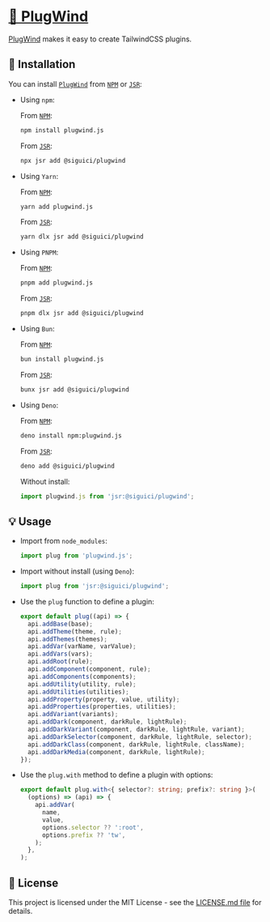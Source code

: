 # [🧩 PlugWind](https://jsr.io/@siguici/plugwind)

[PlugWind](https://jsr.io/@siguici/plugwind) makes it easy to create TailwindCSS plugins.

## 🚀 Installation

You can install [`PlugWind`](https://github.com/siguici/plugwind) from [`NPM`](https://npmjs.com/package/plugwind.js) or [`JSR`](https://jsr.io/@siguici/plugwind):

- Using `npm`:

  From [`NPM`](https://npmjs.com/package/plugwind.js):

  ```bash
  npm install plugwind.js
  ```

  From [`JSR`](https://jsr.io/@siguici/plugwind):

  ```bash
  npx jsr add @siguici/plugwind
  ```

- Using `Yarn`:

  From [`NPM`](https://npmjs.com/package/plugwind.js):

  ```bash
  yarn add plugwind.js
  ```

  From [`JSR`](https://jsr.io/@siguici/plugwind):

  ```bash
  yarn dlx jsr add @siguici/plugwind
  ```

- Using `PNPM`:

  From [`NPM`](https://npmjs.com/package/plugwind.js):

  ```bash
  pnpm add plugwind.js
  ```

  From [`JSR`](https://jsr.io/@siguici/plugwind):

  ```bash
  pnpm dlx jsr add @siguici/plugwind
  ```

- Using `Bun`:

  From [`NPM`](https://npmjs.com/package/plugwind.js):

  ```bash
  bun install plugwind.js
  ```

  From [`JSR`](https://jsr.io/@siguici/plugwind):

  ```bash
  bunx jsr add @siguici/plugwind
  ```

- Using `Deno`:

  From [`NPM`](https://npmjs.com/package/plugwind.js):

  ```bash
  deno install npm:plugwind.js
  ```

  From [`JSR`](https://jsr.io/@siguici/plugwind):

  ```bash
  deno add @siguici/plugwind
  ```

  Without install:

  ```typescript
  import plugwind.js from 'jsr:@siguici/plugwind';
  ```

## 💡 Usage

- Import from `node_modules`:

  ```javascript
  import plug from 'plugwind.js';
  ```

- Import without install (using `Deno`):

  ```javascript
  import plug from 'jsr:@siguici/plugwind';
  ```

- Use the `plug` function to define a plugin:

  ```typescript
  export default plug((api) => {
    api.addBase(base);
    api.addTheme(theme, rule);
    api.addThemes(themes);
    api.addVar(varName, varValue);
    api.addVars(vars);
    api.addRoot(rule);
    api.addComponent(component, rule);
    api.addComponents(components);
    api.addUtility(utility, rule);
    api.addUtilities(utilities);
    api.addProperty(property, value, utility);
    api.addProperties(properties, utilities);
    api.addVariant(variants);
    api.addDark(component, darkRule, lightRule);
    api.addDarkVariant(component, darkRule, lightRule, variant);
    api.addDarkSelector(component, darkRule, lightRule, selector);
    api.addDarkClass(component, darkRule, lightRule, className);
    api.addDarkMedia(component, darkRule, lightRule);
  });
  ```

- Use the `plug.with` method to define a plugin with options:

  ```typescript
  export default plug.with<{ selector?: string; prefix?: string }>(
    (options) => (api) => {
      api.addVar(
        name,
        value,
        options.selector ?? ':root',
        options.prefix ?? 'tw',
      );
    },
  );
  ```

## 📄 License

This project is licensed under the MIT License - see the [LICENSE.md file](./LICENSE.md) for details.
